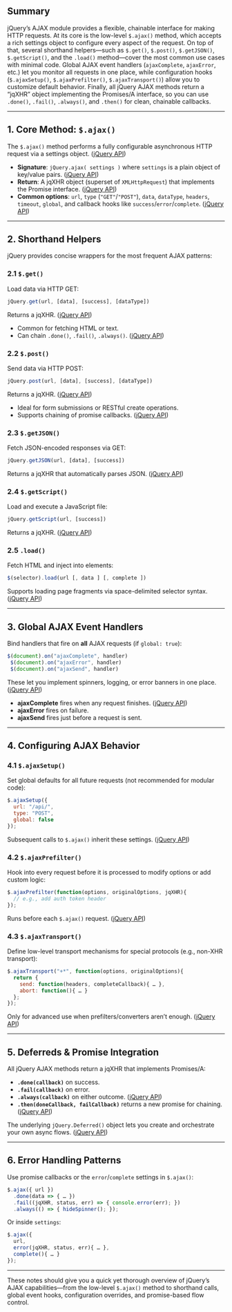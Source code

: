 ## Summary

jQuery’s AJAX module provides a flexible, chainable interface for making HTTP requests. At its core is the low-level `$.ajax()` method, which accepts a rich settings object to configure every aspect of the request. On top of that, several shorthand helpers—such as `$.get()`, `$.post()`, `$.getJSON()`, `$.getScript()`, and the `.load()` method—cover the most common use cases with minimal code. Global AJAX event handlers (`ajaxComplete`, `ajaxError`, etc.) let you monitor all requests in one place, while configuration hooks (`$.ajaxSetup()`, `$.ajaxPrefilter()`, `$.ajaxTransport()`) allow you to customize default behavior. Finally, all jQuery AJAX methods return a “jqXHR” object implementing the Promises/A interface, so you can use `.done()`, `.fail()`, `.always()`, and `.then()` for clean, chainable callbacks.

---

## 1. Core Method: `$.ajax()`

The `$.ajax()` method performs a fully configurable asynchronous HTTP request via a settings object. ([jQuery API][1])

* **Signature**: `jQuery.ajax( settings )` where `settings` is a plain object of key/value pairs. ([jQuery API][1])
* **Return**: A jqXHR object (superset of `XMLHttpRequest`) that implements the Promise interface. ([jQuery API][2])
* **Common options**: `url`, `type` (`"GET"`/`"POST"`), `data`, `dataType`, `headers`, `timeout`, `global`, and callback hooks like `success`/`error`/`complete`. ([jQuery API][1])

---

## 2. Shorthand Helpers

jQuery provides concise wrappers for the most frequent AJAX patterns:

### 2.1 `$.get()`

Load data via HTTP GET:

```js
jQuery.get(url, [data], [success], [dataType])
```

Returns a jqXHR. ([jQuery API][3])

* Common for fetching HTML or text.
* Can chain `.done()`, `.fail()`, `.always()`. ([jQuery API][4])

### 2.2 `$.post()`

Send data via HTTP POST:

```js
jQuery.post(url, [data], [success], [dataType])
```

Returns a jqXHR. ([jQuery API][4])

* Ideal for form submissions or RESTful create operations.
* Supports chaining of promise callbacks. ([jQuery API][4])

### 2.3 `$.getJSON()`

Fetch JSON-encoded responses via GET:

```js
jQuery.getJSON(url, [data], [success])
```

Returns a jqXHR that automatically parses JSON. ([jQuery API][2])

### 2.4 `$.getScript()`

Load and execute a JavaScript file:

```js
jQuery.getScript(url, [success])
```

Returns a jqXHR. ([jQuery API][5])

### 2.5 `.load()`

Fetch HTML and inject into elements:

```js
$(selector).load(url [, data ] [, complete ])
```

Supports loading page fragments via space-delimited selector syntax. ([jQuery API][6])

---

## 3. Global AJAX Event Handlers

Bind handlers that fire on **all** AJAX requests (if `global: true`):

```js
$(document).on("ajaxComplete", handler)
 $(document).on("ajaxError", handler)
 $(document).on("ajaxSend", handler)
```

These let you implement spinners, logging, or error banners in one place. ([jQuery API][7])

* **ajaxComplete** fires when any request finishes. ([jQuery API][8])
* **ajaxError** fires on failure.
* **ajaxSend** fires just before a request is sent.

---

## 4. Configuring AJAX Behavior

### 4.1 `$.ajaxSetup()`

Set global defaults for all future requests (not recommended for modular code):

```js
$.ajaxSetup({
  url: "/api/",
  type: "POST",
  global: false
});
```

Subsequent calls to `$.ajax()` inherit these settings. ([jQuery API][9])

### 4.2 `$.ajaxPrefilter()`

Hook into every request before it is processed to modify options or add custom logic:

```js
$.ajaxPrefilter(function(options, originalOptions, jqXHR){
  // e.g., add auth token header
});
```

Runs before each `$.ajax()` request. ([jQuery API][10])

### 4.3 `$.ajaxTransport()`

Define low-level transport mechanisms for special protocols (e.g., non-XHR transport):

```js
$.ajaxTransport("+*", function(options, originalOptions){
  return {
    send: function(headers, completeCallback){ … },
    abort: function(){ … }
  };
});
```

Only for advanced use when prefilters/converters aren’t enough. ([jQuery API][11])

---

## 5. Deferreds & Promise Integration

All jQuery AJAX methods return a jqXHR that implements Promises/A:

* **`.done(callback)`** on success.
* **`.fail(callback)`** on error.
* **`.always(callback)`** on either outcome. ([jQuery API][12])
* **`.then(doneCallback, failCallback)`** returns a new promise for chaining. ([jQuery API][13])

The underlying `jQuery.Deferred()` object lets you create and orchestrate your own async flows. ([jQuery API][14])

---

## 6. Error Handling Patterns

Use promise callbacks or the `error`/`complete` settings in `$.ajax()`:

```js
$.ajax({ url })
  .done(data => { … })
  .fail((jqXHR, status, err) => { console.error(err); })
  .always(() => { hideSpinner(); });
```

Or inside `settings`:

```js
$.ajax({
  url,
  error(jqXHR, status, err){ … },
  complete(){ … }
});
```

---

These notes should give you a quick yet thorough overview of jQuery’s AJAX capabilities—from the low-level `$.ajax()` method to shorthand calls, global event hooks, configuration overrides, and promise-based flow control.

[1]: https://api.jquery.com/jQuery.ajax/?utm_source=chatgpt.com "jQuery.ajax()"
[2]: https://api.jquery.com/jQuery.getJSON/?utm_source=chatgpt.com "jQuery.getJSON()"
[3]: https://api.jquery.com/jQuery.get/?utm_source=chatgpt.com "jQuery.get()"
[4]: https://api.jquery.com/jQuery.post/?utm_source=chatgpt.com "jQuery.post()"
[5]: https://api.jquery.com/jQuery.getScript/?utm_source=chatgpt.com "jQuery.getScript()"
[6]: https://api.jquery.com/load/?utm_source=chatgpt.com ".load() | jQuery API Documentation"
[7]: https://api.jquery.com/category/ajax/global-ajax-event-handlers/?utm_source=chatgpt.com "Category: Global Ajax Event Handlers - jQuery API Documentation"
[8]: https://api.jquery.com/ajaxComplete/?utm_source=chatgpt.com "ajaxComplete event - jQuery API Documentation"
[9]: https://api.jquery.com/jQuery.ajaxSetup/?utm_source=chatgpt.com "jQuery.ajaxSetup()"
[10]: https://api.jquery.com/jQuery.ajaxPrefilter/?utm_source=chatgpt.com "jQuery.ajaxPrefilter()"
[11]: https://api.jquery.com/jQuery.ajaxTransport/?utm_source=chatgpt.com "jQuery.ajaxTransport()"
[12]: https://api.jquery.com/deferred.always/?utm_source=chatgpt.com "deferred.always() - jQuery API Documentation"
[13]: https://api.jquery.com/deferred.then/?utm_source=chatgpt.com "deferred.then() - jQuery API Documentation"
[14]: https://api.jquery.com/category/deferred-object/?utm_source=chatgpt.com "Category: Deferred Object - jQuery API Documentation"
